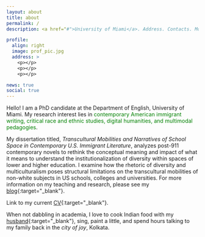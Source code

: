```yaml
---
layout: about
title: about
permalink: /
description: <a href="#">University of Miami</a>. Address. Contacts. Moto. Etc.

profile:
  align: right
  image: prof_pic.jpg
  address: >
    <p></p>
    <p></p>
    <p></p>

news: true
social: true
---
```


Hello! I am a PhD candidate at the Department of English, University of Miami. My research interest lies in <span style="color:green;">contemporary American immigrant writing, critical race and ethnic studies, digital humanities, and multimodal pedagogies</span>. 

My dissertation titled, *Transcultural Mobilities and Narratives of School Space in Contemporary U.S. Immigrant Literature*, analyzes post-911 contemporary novels to rethink the conceptual meaning and impact of what it means to understand the institutionalization of diversity within spaces of lower and higher education. I examine how the rhetoric of diversity and multiculturalism poses structural limitations on the transcultural mobilities of non-white subjects in US schools, colleges and universities. For more information on my teaching and research, please see my [blog](blog/){:target="\_blank"}. 

Link to my current [CV](assets/pdf/suchidutta_cv_2Feb21.pdf){:target="\_blank"}.

When not dabbling in academia, I love to cook Indian food with my [husband](https://rkdass.github.io){:target="\_blank"}, sing, paint a little, and spend hours talking to my family back in the *city of joy*, Kolkata. 

<!-- The code is already in, just name your picture `prof_pic.jpg` and put it in the `img/` folder. -->

<!-- Put your address / P.O. box / other info right below your picture. You can also disable any these elements by editing `profile` property of the YAML header of your `_pages/about.md`. Edit `_bibliography/papers.bib` and Jekyll will render your [publications page](/al-folio/publications/) automatically.

Link to your social media connections, too. This theme is set up to use [Font Awesome icons](http://fortawesome.github.io/Font-Awesome/){:target="\_blank"} and [Academicons](https://jpswalsh.github.io/academicons/){:target="\_blank"}, like the ones below. Add your Facebook, Twitter, LinkedIn, Google Scholar, or just disable all of them. -->
